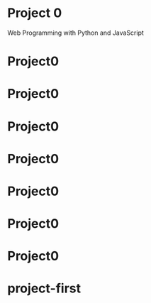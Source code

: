 # Project 0

Web Programming with Python and JavaScript
# Project0
# Project0
# Project0
# Project0
# Project0
# Project0
# Project0
# project-first
